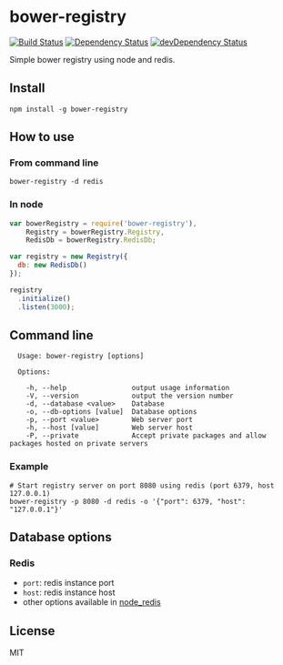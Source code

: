 # bower-registry
[![Build Status](https://travis-ci.org/neoziro/bower-registry.svg?branch=master)](https://travis-ci.org/neoziro/bower-registry)
[![Dependency Status](https://david-dm.org/neoziro/bower-registry.svg?theme=shields.io)](https://david-dm.org/neoziro/bower-registry)
[![devDependency Status](https://david-dm.org/neoziro/bower-registry/dev-status.svg?theme=shields.io)](https://david-dm.org/neoziro/bower-registry#info=devDependencies)

Simple bower registry using node and redis.

## Install

```
npm install -g bower-registry
```

## How to use

### From command line

```
bower-registry -d redis
```

### In node

```javascript
var bowerRegistry = require('bower-registry'),
    Registry = bowerRegistry.Registry,
    RedisDb = bowerRegistry.RedisDb;

var registry = new Registry({
  db: new RedisDb()
});

registry
  .initialize()
  .listen(3000);
```

## Command line

```
  Usage: bower-registry [options]

  Options:

    -h, --help                output usage information
    -V, --version             output the version number
    -d, --database <value>    Database
    -o, --db-options [value]  Database options
    -p, --port <value>        Web server port
    -h, --host [value]        Web server host
    -P, --private             Accept private packages and allow packages hosted on private servers
```

### Example

```
# Start registry server on port 8080 using redis (port 6379, host 127.0.0.1)
bower-registry -p 8080 -d redis -o '{"port": 6379, "host": "127.0.0.1"}'
```

## Database options

### Redis

* `port`: redis instance port
* `host`: redis instance host
* other options available in [node_redis](https://github.com/mranney/node_redis#rediscreateclientport-host-options)

## License

MIT
